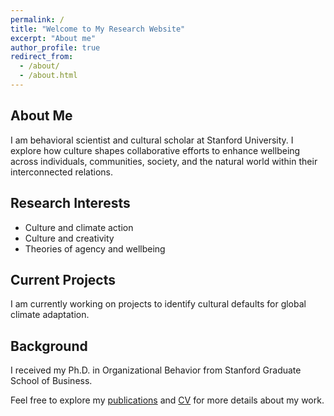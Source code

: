```yaml
---
permalink: /
title: "Welcome to My Research Website"
excerpt: "About me"
author_profile: true
redirect_from: 
  - /about/
  - /about.html
---
```


## About Me

I am behavioral scientist and cultural scholar at Stanford University. I explore how culture shapes collaborative efforts to enhance wellbeing across individuals, communities, society, and the natural world within their interconnected relations.

## Research Interests

* Culture and climate action
* Culture and creativity
* Theories of agency and wellbeing

## Current Projects

I am currently working on projects to identify cultural defaults for global climate adaptation. 

## Background

I received my Ph.D. in Organizational Behavior from Stanford Graduate School of Business. 

Feel free to explore my [publications](/publications/) and [CV](/cv/) for more details about my work.
